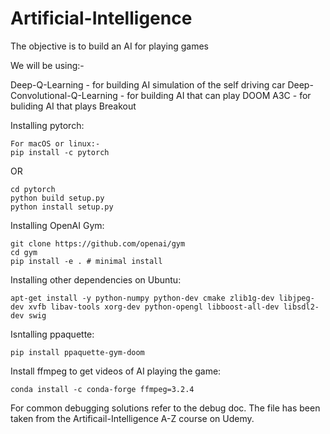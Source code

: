 # Artificial-Intelligence

The objective is to build an AI for playing games

We will be using:-
 
Deep-Q-Learning 				- for building AI simulation of the self driving car 
Deep-Convolutional-Q-Learning	- for building AI that can play DOOM
A3C								- for buliding AI that plays Breakout


Installing pytorch:

    For macOS or linux:-
    pip install -c pytorch

OR

    cd pytorch
    python build setup.py
    python install setup.py

Installing OpenAI Gym:

    git clone https://github.com/openai/gym
    cd gym
    pip install -e . # minimal install

Installing other dependencies on Ubuntu:

    apt-get install -y python-numpy python-dev cmake zlib1g-dev libjpeg-dev xvfb libav-tools xorg-dev python-opengl libboost-all-dev libsdl2-dev swig

Isntalling ppaquette:
   
    pip install ppaquette-gym-doom

Install ffmpeg to get videos of AI playing the game:
 
    conda install -c conda-forge ffmpeg=3.2.4


For common debugging solutions refer to the debug doc. The file has been taken from the Artificail-Intelligence A-Z course on Udemy.

